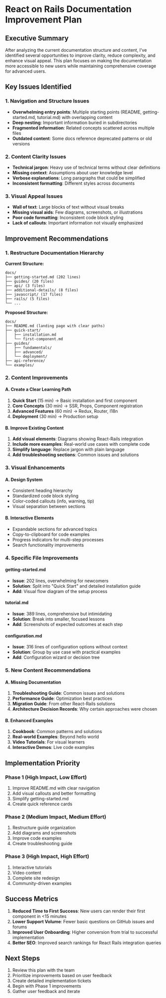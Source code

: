 # React on Rails Documentation Improvement Plan

## Executive Summary

After analyzing the current documentation structure and content, I've identified several opportunities to improve clarity, reduce complexity, and enhance visual appeal. This plan focuses on making the documentation more accessible to new users while maintaining comprehensive coverage for advanced users.

## Key Issues Identified

### 1. Navigation and Structure Issues
- **Overwhelming entry points**: Multiple starting points (README, getting-started.md, tutorial.md) with overlapping content
- **Deep nesting**: Important information buried in subdirectories
- **Fragmented information**: Related concepts scattered across multiple files
- **Outdated content**: Some docs reference deprecated patterns or old versions

### 2. Content Clarity Issues
- **Technical jargon**: Heavy use of technical terms without clear definitions
- **Missing context**: Assumptions about user knowledge level
- **Verbose explanations**: Long paragraphs that could be simplified
- **Inconsistent formatting**: Different styles across documents

### 3. Visual Appeal Issues
- **Wall of text**: Large blocks of text without visual breaks
- **Missing visual aids**: Few diagrams, screenshots, or illustrations
- **Poor code formatting**: Inconsistent code block styling
- **Lack of callouts**: Important information not visually emphasized

## Improvement Recommendations

### 1. Restructure Documentation Hierarchy

**Current Structure:**
```
docs/
├── getting-started.md (202 lines)
├── guides/ (20 files)
├── api/ (3 files)
├── additional-details/ (8 files)
├── javascript/ (17 files)
├── rails/ (5 files)
└── ...
```

**Proposed Structure:**
```
docs/
├── README.md (landing page with clear paths)
├── quick-start/
│   ├── installation.md
│   └── first-component.md
├── guides/
│   ├── fundamentals/
│   ├── advanced/
│   └── deployment/
├── api-reference/
└── examples/
```

### 2. Content Improvements

#### A. Create a Clear Learning Path
1. **Quick Start** (15 min) → Basic installation and first component
2. **Core Concepts** (30 min) → SSR, Props, Component registration
3. **Advanced Features** (60 min) → Redux, Router, I18n
4. **Deployment** (30 min) → Production setup

#### B. Improve Existing Content
1. **Add visual elements**: Diagrams showing React-Rails integration
2. **Include more examples**: Real-world use cases with complete code
3. **Simplify language**: Replace jargon with plain language
4. **Add troubleshooting sections**: Common issues and solutions

### 3. Visual Enhancements

#### A. Design System
- Consistent heading hierarchy
- Standardized code block styling
- Color-coded callouts (info, warning, tip)
- Visual separation between sections

#### B. Interactive Elements
- Expandable sections for advanced topics
- Copy-to-clipboard for code examples
- Progress indicators for multi-step processes
- Search functionality improvements

### 4. Specific File Improvements

#### getting-started.md
- **Issue**: 202 lines, overwhelming for newcomers
- **Solution**: Split into "Quick Start" and detailed installation guide
- **Add**: Visual flow diagram of the setup process

#### tutorial.md  
- **Issue**: 389 lines, comprehensive but intimidating
- **Solution**: Break into smaller, focused lessons
- **Add**: Screenshots of expected outcomes at each step

#### configuration.md
- **Issue**: 316 lines of configuration options without context
- **Solution**: Group by use case with practical examples
- **Add**: Configuration wizard or decision tree

### 5. New Content Recommendations

#### A. Missing Documentation
1. **Troubleshooting Guide**: Common issues and solutions
2. **Performance Guide**: Optimization best practices
3. **Migration Guide**: From other React-Rails solutions
4. **Architecture Decision Records**: Why certain approaches were chosen

#### B. Enhanced Examples
1. **Cookbook**: Common patterns and solutions
2. **Real-world Examples**: Beyond hello world
3. **Video Tutorials**: For visual learners
4. **Interactive Demos**: Live code examples

## Implementation Priority

### Phase 1 (High Impact, Low Effort)
1. Improve README.md with clear navigation
2. Add visual callouts and better formatting
3. Simplify getting-started.md
4. Create quick reference cards

### Phase 2 (Medium Impact, Medium Effort)  
1. Restructure guide organization
2. Add diagrams and screenshots
3. Improve code examples
4. Create troubleshooting guide

### Phase 3 (High Impact, High Effort)
1. Interactive tutorials
2. Video content
3. Complete site redesign
4. Community-driven examples

## Success Metrics

1. **Reduced Time to First Success**: New users can render their first component in <15 minutes
2. **Lower Support Volume**: Fewer basic questions on GitHub issues and forums
3. **Improved User Onboarding**: Higher conversion from trial to successful implementation
4. **Better SEO**: Improved search rankings for React Rails integration queries

## Next Steps

1. Review this plan with the team
2. Prioritize improvements based on user feedback
3. Create detailed implementation tickets
4. Begin with Phase 1 improvements
5. Gather user feedback and iterate